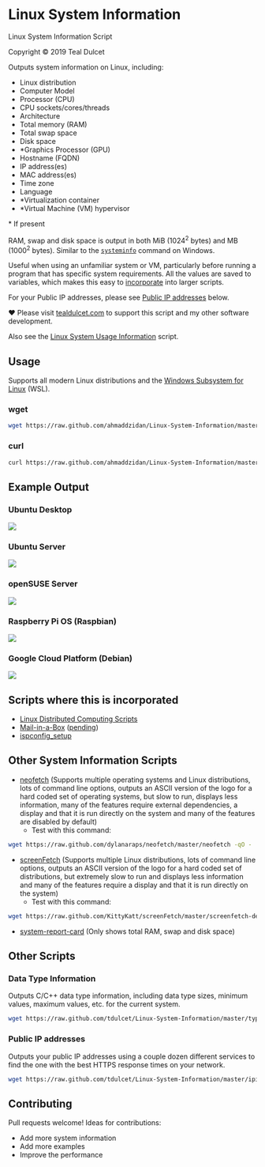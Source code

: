# Linux System Information
Linux System Information Script

Copyright © 2019 Teal Dulcet

Outputs system information on Linux, including:

* Linux distribution
* Computer Model
* Processor (CPU)
* CPU sockets/cores/threads
* Architecture
* Total memory (RAM)
* Total swap space
* Disk space
* \*Graphics Processor (GPU)
* Hostname (FQDN)
* IP address(es)
* MAC address(es)
* Time zone
* Language
* \*Virtualization container
* \*Virtual Machine (VM) hypervisor

\* If present

RAM, swap and disk space is output in both MiB (1024<sup>2</sup> bytes) and MB (1000<sup>2</sup> bytes). Similar to the [`systeminfo`](https://en.wikipedia.org/wiki/Systeminfo.exe) command on Windows.

Useful when using an unfamiliar system or VM, particularly before running a program that has specific system requirements. All the values are saved to variables, which makes this easy to [incorporate](#scripts-where-this-is-incorporated) into larger scripts.

For your Public IP addresses, please see [Public IP addresses](#public-ip-addresses) below.

❤️ Please visit [tealdulcet.com](https://www.tealdulcet.com/) to support this script and my other software development.

Also see the [Linux System Usage Information](https://github.com/tdulcet/Linux-System-Information) script.

## Usage

Supports all modern Linux distributions and the [Windows Subsystem for Linux](https://en.wikipedia.org/wiki/Windows_Subsystem_for_Linux) (WSL).

### wget

```bash
wget https://raw.github.com/ahmaddzidan/Linux-System-Information/master/info.sh -qO - | bash -s
```

### curl

```bash
curl https://raw.github.com/ahmaddzidan/Linux-System-Information/master/info.sh | bash -s
```

## Example Output

### Ubuntu Desktop

![](images/Ubuntu%20Desktop.png)

### Ubuntu Server

![](images/Ubuntu%20Server.png)

### openSUSE Server

![](images/openSUSE%20Server.png)

### Raspberry Pi OS (Raspbian)

![](images/Raspberry%20Pi.png)

### Google Cloud Platform (Debian)

![](images/Google%20Cloud%20Platform.png)

## Scripts where this is incorporated

* [Linux Distributed Computing Scripts](https://github.com/tdulcet/Distributed-Computing-Scripts)
* [Mail-in-a-Box](https://github.com/mail-in-a-box/mailinabox) ([pending](https://github.com/mail-in-a-box/mailinabox/pull/1456))
* [ispconfig_setup](https://github.com/servisys/ispconfig_setup)

## Other System Information Scripts

* [neofetch](https://github.com/dylanaraps/neofetch) (Supports multiple operating systems and Linux distributions, lots of command line options, outputs an ASCII version of the logo for a hard coded set of operating systems, but slow to run, displays less information, many of the features require external dependencies, a display and that it is run directly on the system and many of the features are disabled by default)
	* Test with this command:
```bash
wget https://raw.github.com/dylanaraps/neofetch/master/neofetch -qO - | bash -s -- -v --no_config
```
* [screenFetch](https://github.com/KittyKatt/screenFetch) (Supports multiple Linux distributions, lots of command line options, outputs an ASCII version of the logo for a hard coded set of distributions, but extremely slow to run and displays less information and many of the features require a display and that it is run directly on the system)
	* Test with this command:
```bash
wget https://raw.github.com/KittyKatt/screenFetch/master/screenfetch-dev -qO - | bash -s -- -v
```
* [system-report-card](https://github.com/swelljoe/system-report-card) (Only shows total RAM, swap and disk space)

## Other Scripts

### Data Type Information

Outputs C/C++ data type information, including data type sizes, minimum values, maximum values, etc. for the current system.

```bash
wget https://raw.github.com/tdulcet/Linux-System-Information/master/typeinfo.sh -qO - | bash -s
```

### Public IP addresses

Outputs your public IP addresses using a couple dozen different services to find the one with the best HTTPS response times on your network.

```bash
wget https://raw.github.com/tdulcet/Linux-System-Information/master/ipinfo.sh -qO - | bash -s
```

## Contributing

Pull requests welcome! Ideas for contributions:

* Add more system information
* Add more examples
* Improve the performance
